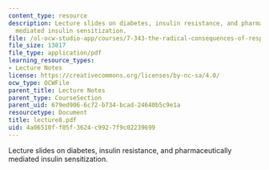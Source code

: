 ```yaml
---
content_type: resource
description: Lecture slides on diabetes, insulin resistance, and pharmaceutically
  mediated insulin sensitization.
file: /ol-ocw-studio-app/courses/7-343-the-radical-consequences-of-respiration-reactive-oxygen-species-in-aging-and-disease-fall-2007/4a06510ff05f3624c9927f9c02239699_lecture8.pdf
file_size: 13817
file_type: application/pdf
learning_resource_types:
- Lecture Notes
license: https://creativecommons.org/licenses/by-nc-sa/4.0/
ocw_type: OCWFile
parent_title: Lecture Notes
parent_type: CourseSection
parent_uid: 679ed906-6c72-b734-bcad-24640b5c9e1a
resourcetype: Document
title: lecture8.pdf
uid: 4a06510f-f05f-3624-c992-7f9c02239699
---
```

Lecture slides on diabetes, insulin resistance, and pharmaceutically mediated insulin sensitization.